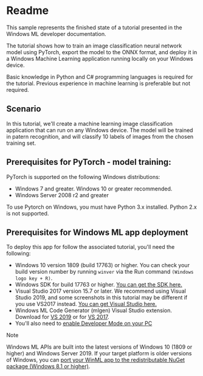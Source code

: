 # Readme

This sample represents the finished state of a tutorial presented in the Windows ML developer documentation.

The tutorial shows how to train an image classification neural network model using PyTorch, export the model to the ONNX format, and deploy it in a Windows Machine Learning application running locally on your Windows device.  

Basic knowledge in Python and C# programming languages is required for the tutorial. Previous experience in machine learning is preferable but not required.

## Scenario 

In this tutorial, we'll create a machine learning image classification application that can run on any Windows device. The model will be trained in patern recognition, and will classify 10 labels of images from the chosen training set.  

## Prerequisites for PyTorch - model training:

PyTorch is supported on the following Windows distributions: 

* Windows 7 and greater. Windows 10 or greater recommended. 
* Windows Server 2008 r2 and greater 

To use Pytorch on Windows, you must have Python 3.x installed. Python 2.x is not supported. 

## Prerequisites for Windows ML app deployment

To deploy this app for follow the associated tutorial, you'll need the following:

*	Windows 10 version 1809 (build 17763) or higher. You can check your build version number by running `winver` via the Run command `(Windows logo key + R)`.
*	Windows SDK for build 17763 or higher. [You can get the SDK here.](https://developer.microsoft.com/windows/downloads/windows-10-sdk/)
*	Visual Studio 2017 version 15.7 or later. We recommend using Visual Studio 2019, and some screenshots in this tutorial may be different if you use VS2017 instead. [You can get Visual Studio here.](https://developer.microsoft.com/windows/downloads/)
*	Windows ML Code Generator (mlgen) Visual Studio extension. Download for [VS 2019](https://marketplace.visualstudio.com/items?itemName=WinML.mlgenv2) or for [VS 2017](https://marketplace.visualstudio.com/items?itemName=WinML.mlgen).
*	You'll also need to [enable Developer Mode on your PC](https://docs.microsoft.com/windows/apps/get-started/enable-your-device-for-development)

> [!NOTE]
> Windows ML APIs are built into the latest versions of Windows 10 (1809 or higher) and Windows Server 2019. If your target platform is older versions of Windows, you can [port your WinML app to the redistributable NuGet package (Windows 8.1 or higher)](../port-app-to-nuget.md). 